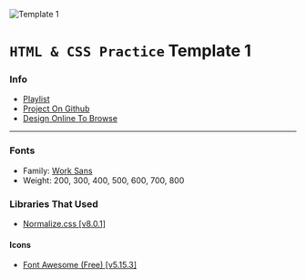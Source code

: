 ![Template 1](https://scontent.fcai19-1.fna.fbcdn.net/v/t1.6435-9/p180x540/178762162_10225416678342600_9075438394476357875_n.jpg?_nc_cat=101&ccb=1-5&_nc_sid=730e14&_nc_ohc=Sthjf5Z_AkwAX-P0AKs&_nc_ht=scontent.fcai19-1.fna&oh=8eab775563c7322ab62f3b0cc98f849c&oe=6185FC65)

# `HTML & CSS Practice` Template 1

### Info

- [Playlist](https://www.youtube.com/playlist?list=PLDoPjvoNmBAzHSjcR-HnW9tnxyuye8KbF)
- [Project On Github](https://github.com/ElzeroWebSchool/HTML_And_CSS_Template_One)
- [Design Online To Browse](https://elzerowebschool.github.io/HTML_And_CSS_Template_One/)

---

### Fonts

- Family: [Work Sans](https://fonts.google.com/specimen/Work+Sans?query=work+sans)
- Weight: 200, 300, 400, 500, 600, 700, 800

### Libraries That Used

- [Normalize.css [v8.0.1]](https://necolas.github.io/normalize.css/)

#### Icons

- [Font Awesome (Free) [v5.15.3]](https://fontawesome.com/)
